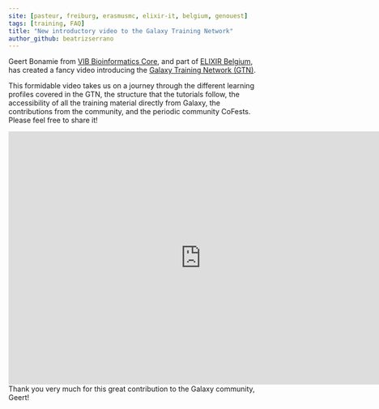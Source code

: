 ```yaml
---
site: [pasteur, freiburg, erasmusmc, elixir-it, belgium, genouest]
tags: [training, FAQ]
title: "New introductory video to the Galaxy Training Network"
author_github: beatrizserrano
---
```


Geert Bonamie from [VIB Bioinformatics Core](https://www.bits.vib.be/), and part of [ELIXIR Belgium](https://www.elixir-belgium.org/), has created a fancy video introducing the [Galaxy Training Network (GTN)](https://training.galaxyproject.org/).

This formidable video takes us on a journey through the different learning profiles covered in the GTN, the structure that the tutorials follow, the accessibility of all the training material directly from Galaxy, the contributions from the community, and the periodic community CoFests. Please feel free to share it!

<iframe width="760" height="500" src="https://www.youtube.com/embed/lDqWxzWNk1k" frameborder="0" allow="accelerometer; autoplay; clipboard-write; encrypted-media; gyroscope; picture-in-picture" allowfullscreen></iframe>

<br>
Thank you very much for this great contribution to the Galaxy community, Geert!
